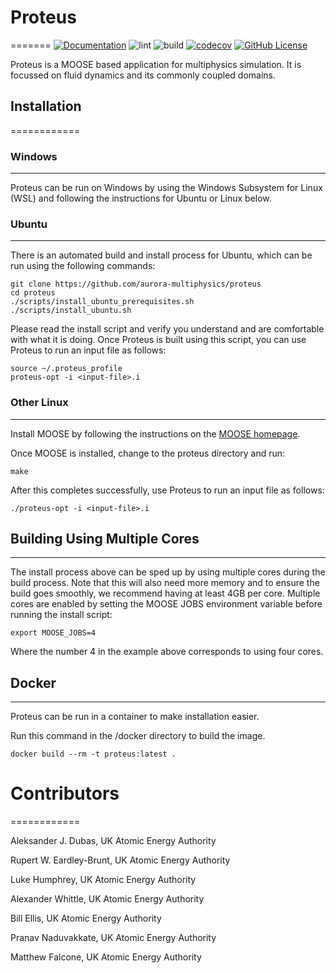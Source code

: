 # Proteus
=======
[![Documentation](https://github.com/aurora-multiphysics/proteus/actions/workflows/pages.yml/badge.svg?branch=main)](https://aurora-multiphysics.github.io/proteus/)
![lint](https://github.com/aurora-multiphysics/proteus/actions/workflows/lint.yml/badge.svg?branch=main)
![build](https://github.com/aurora-multiphysics/proteus/actions/workflows/main.yml/badge.svg?branch=main)
[![codecov](https://codecov.io/gh/aurora-multiphysics/proteus/graph/badge.svg?token=WV2DE9DT53)](https://codecov.io/gh/aurora-multiphysics/proteus)
[![GitHub License](https://img.shields.io/github/license/aurora-multiphysics/proteus)](https://www.gnu.org/licenses/old-licenses/lgpl-2.1.html)

Proteus is a MOOSE based application for multiphysics simulation.
It is focussed on fluid dynamics and its commonly coupled domains.

## Installation
============

### Windows
-------

Proteus can be run on Windows by using the Windows Subsystem for Linux (WSL)
and following the instructions for Ubuntu or Linux below.

### Ubuntu
------

There is an automated build and install process for Ubuntu,
which can be run using the following commands:
``` {.sh}
git clone https://github.com/aurora-multiphysics/proteus
cd proteus
./scripts/install_ubuntu_prerequisites.sh
./scripts/install_ubuntu.sh
```

Please read the install script and verify you understand
and are comfortable with what it is doing.
Once Proteus is built using this script,
you can use Proteus to run an input file as follows:
``` {.sh}
source ~/.proteus_profile
proteus-opt -i <input-file>.i
```

### Other Linux
-----------

Install MOOSE by following the instructions
on the [MOOSE homepage](https://www.mooseframework.org/).

Once MOOSE is installed, change to the proteus directory and run:
``` {.sh}
make
```
After this completes successfully, use Proteus to run an input file
as follows:
``` {.sh}
./proteus-opt -i <input-file>.i
```

## Building Using Multiple Cores
-----------------------------

The install process above can be sped up
by using multiple cores during the build process.
Note that this will also need more memory
and to ensure the build goes smoothly,
we recommend having at least 4GB per core.
Multiple cores are enabled
by setting the MOOSE JOBS environment variable
before running the install script:
``` {.sh}
export MOOSE_JOBS=4
```
Where the number 4 in the example above corresponds to using four cores.

## Docker
------

Proteus can be run in a container to make installation easier.

Run this command in the /docker directory to build the image.
``` {.sh}
docker build --rm -t proteus:latest .
```

# Contributors
============

Aleksander J. Dubas,
UK Atomic Energy Authority

Rupert W. Eardley-Brunt,
UK Atomic Energy Authority

Luke Humphrey,
UK Atomic Energy Authority

Alexander Whittle,
UK Atomic Energy Authority

Bill Ellis,
UK Atomic Energy Authority

Pranav Naduvakkate,
UK Atomic Energy Authority

Matthew Falcone,
UK Atomic Energy Authority
